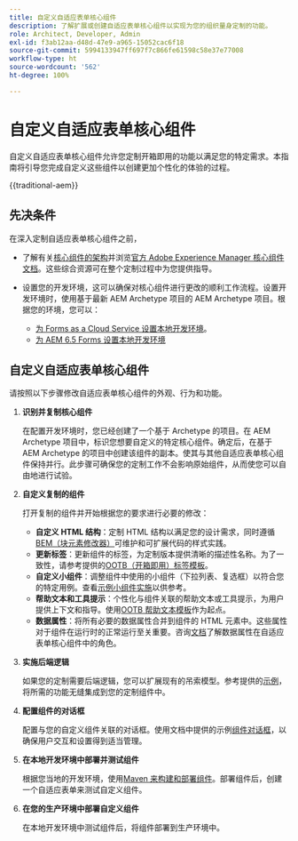 ```yaml
---
title: 自定义自适应表单核心组件
description: 了解扩展或创建自适应表单核心组件以实现为您的组织量身定制的功能。
role: Architect, Developer, Admin
exl-id: f3ab12aa-d48d-47e9-a965-15052cac6f18
source-git-commit: 5994133947ff697f7c866fe61598c58e37e77008
workflow-type: ht
source-wordcount: '562'
ht-degree: 100%

---
```


# 自定义自适应表单核心组件

自定义自适应表单核心组件允许您定制开箱即用的功能以满足您的特定需求。本指南将引导您完成自定义这些组件以创建更加个性化的体验的过程。

{{traditional-aem}}

## 先决条件

在深入定制自适应表单核心组件之前，

* 了解有关[核心组件的架构](customizing.md#customizing-the-markup-customizing-the-markup)并浏览[官方 Adobe Experience Manager 核心组件文档](customizing.md)。这些综合资源可在整个定制过程中为您提供指导。
* 设置您的开发环境，这可以确保对核心组件进行更改的顺利工作流程。设置开发环境时，使用基于最新 AEM Archetype 项目的 AEM Archetype 项目。根据您的环境，您可以：

   * [为 Forms as a Cloud Service 设置本地开发环境](https://experienceleague.adobe.com/docs/experience-manager-cloud-service/content/forms/setup-configure-migrate/setup-local-development-environment.html)。
   * [为 AEM 6.5 Forms 设置本地开发环境](https://experienceleague.adobe.com/docs/experience-manager-learn/foundation/development/set-up-a-local-aem-development-environment.html?lang=zh-Hans)

## 自定义自适应表单核心组件

请按照以下步骤修改自适应表单核心组件的外观、行为和功能。

1. **识别并复制核心组件**

   在配置开发环境时，您已经创建了一个基于 Archetype 的项目。在 AEM Archetype 项目中，标识您想要自定义的特定核心组件。确定后，在基于 AEM Archetype 的项目中创建该组件的副本。使其与其他自适应表单核心组件保持并行。此步骤可确保您的定制工作不会影响原始组件，从而使您可以自由地进行试验。

1. **自定义复制的组件**

   打开复制的组件并开始根据您的要求进行必要的修改：

   * **自定义 HTML 结构**：定制 HTML 结构以满足您的设计需求，同时遵循[BEM（块元素修改器）](https://github.com/adobe/aem-core-wcm-components/wiki/css-coding-conventions)可维护和可扩展代码的样式实践。
   * **更新标签**：更新组件的标签，为定制版本提供清晰的描述性名称。为了一致性，请参考提供的[OOTB（开箱即用）标签模板](https://github.com/adobe/aem-core-forms-components/blob/master/ui.af.apps/src/main/content/jcr_root/apps/core/fd/components/af-commons/v1/fieldTemplates/label.html)。
   * **自定义小组件**：调整组件中使用的小组件（下拉列表、复选框）以符合您的特定用例。查看[示例小组件实施](https://github.com/adobe/aem-core-forms-components/blob/master/ui.af.apps/src/main/content/jcr_root/apps/core/fd/components/form/textinput/v1/textinput/textinput.html)以供参考。
   * **帮助文本和工具提示**：个性化与组件关联的帮助文本或工具提示，为用户提供上下文和指导。使用[OOTB 帮助文本模板](https://github.com/adobe/aem-core-forms-components/blob/master/ui.af.apps/src/main/content/jcr_root/apps/core/fd/components/af-commons/v1/fieldTemplates/questionMark.html)作为起点。
   * **数据属性**：将所有必要的数据属性合并到组件的 HTML 元素中。这些属性对于组件在运行时的正常运行至关重要。咨询[文档](https://github.com/adobe/aem-core-forms-components/tree/master/ui.af.apps/src/main/content/jcr_root/apps/core/fd/components/form/textinput/v1/textinput)了解数据属性在自适应表单核心组件中的角色。

1. **实施后端逻辑**

   如果您的定制需要后端逻辑，您可以扩展现有的吊索模型。参考提供的[示例](https://github.com/adobe/aem-core-forms-components/blob/master/bundles/af-core/src/main/java/com/adobe/cq/forms/core/components/internal/models/v1/form/TextInputImpl.java)，将所需的功能无缝集成到您的定制组件中。

1. **配置组件的对话框**

   配置与您的自定义组件关联的对话框。使用文档中提供的示例[组件对话框](https://github.com/adobe/aem-core-forms-components/blob/master/ui.af.apps/src/main/content/jcr_root/apps/core/fd/components/form/textinput/v1/textinput/_cq_dialog/.content.xml)，以确保用户交互和设置得到适当管理。

1. **在本地开发环境中部署并测试组件**

   根据您当地的开发环境，使用[Maven 来构建和部署组件](https://experienceleague.adobe.com/docs/experience-manager-core-components/using/developing/archetype/using.html#building-and-installing)。部署组件后，创建一个自适应表单来测试自定义组件。

1. **在您的生产环境中部署自定义组件**

   在本地开发环境中测试组件后，将组件部署到生产环境中。
